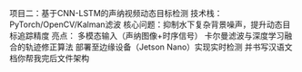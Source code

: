 项目二：基于CNN-LSTM的声纳视频动态目标检测 技术栈：PyTorch/OpenCV/Kalman滤波 核心问题：抑制水下复杂背景噪声，提升动态目标追踪精度 亮点： 多模态输入（声纳图像+时序信号） 卡尔曼滤波与深度学习融合的轨迹修正算法 部署至边缘设备（Jetson Nano）实现实时检测 并书写汉语文档你帮我完后文件架构
